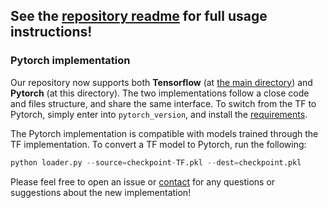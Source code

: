 ## See the [repository readme](../README.md) for full usage instructions!

### Pytorch implementation
Our repository now supports both **Tensorflow** (at [the main directory](../)) and **Pytorch** (at this directory). 
The two implementations follow a close code and files structure, and share the same interface. 
To switch from the TF to Pytorch, simply enter into `pytorch_version`, and install the [requirements](requirements.txt).

The Pytorch implementation is compatible with models trained through the TF implementation. 
To convert a TF model to Pytorch, run the following:
```python
python loader.py --source=checkpoint-TF.pkl --dest=checkpoint.pkl
```

Please feel free to open an issue or [contact](dorarad@cs.stanford.edu) for any questions or suggestions about the new implementation!
